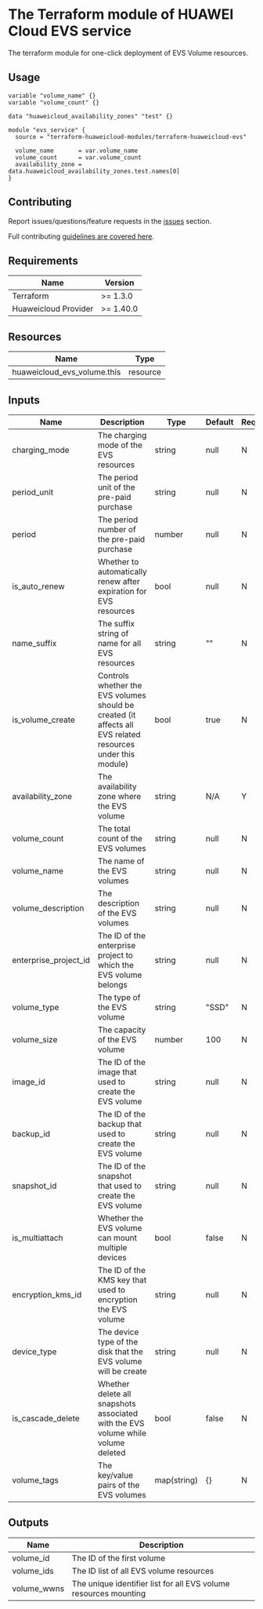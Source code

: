 # The Terraform module of HUAWEI Cloud EVS service

The terraform module for one-click deployment of EVS Volume resources.

## Usage

```hcl
variable "volume_name" {}
variable "volume_count" {}

data "huaweicloud_availability_zones" "test" {}

module "evs_service" {
  source = "terraform-huaweicloud-modules/terraform-huaweicloud-evs"

  volume_name       = var.volume_name
  volume_count      = var.volume_count
  availability_zone = data.huaweicloud_availability_zones.test.names[0]
}
```

## Contributing

Report issues/questions/feature requests in
the [issues](https://github.com/terraform-huaweicloud-modules/terraform-huaweicloud-evs/issues/new)
section.

Full contributing [guidelines are covered here](.github/how_to_contribute.md).

## Requirements

| Name                 | Version   |
|----------------------|-----------|
| Terraform            | >= 1.3.0  |
| Huaweicloud Provider | >= 1.40.0 |

## Resources

| Name                        | Type     |
|-----------------------------|----------|
| huaweicloud_evs_volume.this | resource |

## Inputs

| Name                  | Description                                                                                                 | Type        | Default | Required |
|-----------------------|-------------------------------------------------------------------------------------------------------------|-------------|---------|----------|
| charging_mode         | The charging mode of the EVS resources                                                                      | string      | null    | N        |
| period_unit           | The period unit of the pre-paid purchase                                                                    | string      | null    | N        |
| period                | The period number of the pre-paid purchase                                                                  | number      | null    | N        |
| is_auto_renew         | Whether to automatically renew after expiration for EVS resources                                           | bool        | null    | N        |
| name_suffix           | The suffix string of name for all EVS resources                                                             | string      | ""      | N        |
| is_volume_create      | Controls whether the EVS volumes should be created (it affects all EVS related resources under this module) | bool        | true    | N        |
| availability_zone     | The availability zone where the EVS volume                                                                  | string      | N/A     | Y        |
| volume_count          | The total count of the EVS volumes                                                                          | string      | null    | N        |
| volume_name           | The name of the EVS volumes                                                                                 | string      | null    | N        |
| volume_description    | The description of the EVS volumes                                                                          | string      | null    | N        |
| enterprise_project_id | The ID of the enterprise project to which the EVS volume belongs                                            | string      | null    | N        |
| volume_type           | The type of the EVS volume                                                                                  | string      | "SSD"   | N        |
| volume_size           | The capacity of the EVS volume                                                                              | number      | 100     | N        |
| image_id              | The ID of the image that used to create the EVS volume                                                      | string      | null    | N        |
| backup_id             | The ID of the backup that used to create the EVS volume                                                     | string      | null    | N        |
| snapshot_id           | The ID of the snapshot that used to create the EVS volume                                                   | string      | null    | N        |
| is_multiattach        | Whether the EVS volume can mount multiple devices                                                           | bool        | false   | N        |
| encryption_kms_id     | The ID of the KMS key that used to encryption the EVS volume                                                | string      | null    | N        |
| device_type           | The device type of the disk that the EVS volume will be create                                              | string      | null    | N        |
| is_cascade_delete     | Whether delete all snapshots associated with the EVS volume while volume deleted                            | bool        | false   | N        |
| volume_tags           | The key/value pairs of the EVS volumes                                                                      | map(string) | {}      | N        |

## Outputs

| Name        | Description                                                      |
|-------------|------------------------------------------------------------------|
| volume_id   | The ID of the first volume                                       |
| volume_ids  | The ID list of all EVS volume resources                          |
| volume_wwns | The unique identifier list for all EVS volume resources mounting |
